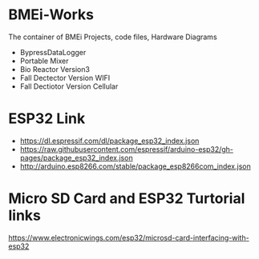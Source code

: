 # BMEi-Works
The container of BMEi Projects, code files, Hardware Diagrams
- BypressDataLogger
- Portable Mixer
- Bio Reactor Version3
- Fall Dectector Version WIFI
- Fall Dectiotor Version Cellular

# ESP32 Link
- https://dl.espressif.com/dl/package_esp32_index.json
- https://raw.githubusercontent.com/espressif/arduino-esp32/gh-pages/package_esp32_index.json
- http://arduino.esp8266.com/stable/package_esp8266com_index.json

# Micro SD Card and ESP32 Turtorial links
https://www.electronicwings.com/esp32/microsd-card-interfacing-with-esp32

